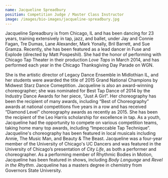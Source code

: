 ```yaml
---
name: Jacqueline Spreadbury
position: Competition Judge / Master Class Instructor
image: /images/bio-images/jacqueline-spreadbury.jpg
---
```


Jacqueline Spreadbury is from Chicago, IL and has been dancing for 23 years, training extensively in tap, jazz, and ballet, under Jay and Connie Fagan, Tre Dumas, Lane Alexander, Mark Yonally, Bril Barrett, and Sue Gramza. Recently, she has been featured as a lead dancer in Fuse and Explode (directed by Matt Pospeshil). She had the honor of performing with Chicago Tap Theater in their production *Love Taps* in March 2014, and has performed each year in the Chicago Thanksgiving Day Parade on WGN.

She is the artistic director of Legacy Dance Ensemble in Midlothian IL, and her students were awarded the title of 2015 Grand National Champions by Midwest Starz Dance Comeptition. Jacqueline is also an award-winning choreographer; she was nominated for Best Tap Dance of 2014 by the Industry Dance Awards for her piece, “Just A Girl”. Her choreography has been the recipient of many awards, including “Best of Choreography” awards at national competitions five years in a row and has received “Diamond Level” choreography awards as recently as 2015. She has been the recipient of the Leo Harris scholarship for excellence in tap. As a youth, Jacqueline had the opportunity to compete on various competition teams, taking home many top awards, including “Impeccable Tap Technique”. Jacqueline's choreography has been featured in local musicals including Annie, The Music Man, and Beauty & The Beast. Jacqueline was a four-year member of the University of Chicago's UC Dancers and was featured in the University of Chicago’s presentation of *City Life*, as both a performer and choreographer. As a performing member of Rhythmic Bodies in Motion, Jacqueline has been featured in shows, including *Body Language* and *Revel in the Rhythm*. Jacqueline has a masters degree in chemistry from Governors State University.
